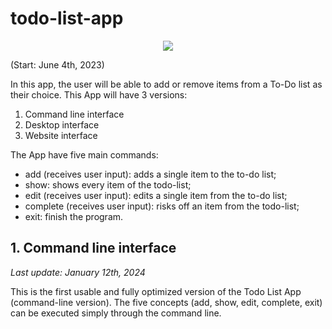# todo-list-app
<p align="center">
  <img src="https://github.com/anasanchesdev/todo-list-app/assets/135439323/7a5dda58-b6b8-4bac-b130-b9ad1d20f627" />
</p>
(Start: June 4th, 2023)

In this app, the user will be able to add or remove items from a To-Do list as their choice.
This App will have 3 versions:
1. Command line interface 
2. Desktop interface
3. Website interface

The App have five main commands:
- add (receives user input): adds a single item to the to-do list;
- show: shows every item of the todo-list;
- edit (receives user input): edits a single item from the to-do list;
- complete (receives user input): risks off an item from the todo-list;
- exit: finish the program.
## 1. Command line interface

_Last update: January 12th, 2024_

This is the first usable and fully optimized version of the Todo List App (command-line version). The five concepts (add, show, edit, complete, exit) can be executed simply through the command line.

[//]: # (#### Demonstration:)

[//]: # ()
[//]: # (![first-demo]&#40;readme_imgs/first-demo.png&#41;)

[//]: # ()
[//]: # (If the user types "add", the program will ask for the to-do:)

[//]: # ()
[//]: # (![add-demo]&#40;readme_imgs/add-demo.png&#41;)

[//]: # ()
[//]: # (Then the user can type "show" to see the enumerated list of to-dos:)

[//]: # ()
[//]: # (![show-demo]&#40;readme_imgs/show-demo.png&#41;)

[//]: # ()
[//]: # (If the user wants to edit a to-do, they should type "edit", then the app will ask for the number that corresponds to the to-do. After that, it will ask for the new to-do and replace it:)

[//]: # ()
[//]: # (![edit-demo]&#40;readme_imgs/edit-demo.png&#41;)

[//]: # ()
[//]: # (If the user wants to mark a to-do as complete, they should type "complete" and give the number that corresponds to the to-do &#40;similar to "edit"&#41;:)

[//]: # ()
[//]: # (![complete-demo]&#40;readme_imgs/complete-demo.png&#41;)

[//]: # ()
[//]: # (Finally, if the user wants to exit the app, they should type "exit":)

[//]: # ()
[//]: # (![exit-demo]&#40;readme_imgs/exit.png&#41;)
